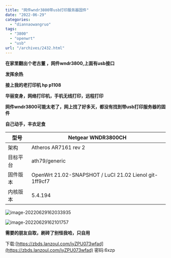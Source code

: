 ```yaml
---
title: "网件wndr3800带usb打印服务器固件"
date: "2022-06-29"
categories: 
  - "diannaowangruo"
tags: 
  - "3800"
  - "openwrt"
  - "usb"
url: "/archives/2432.html"
---
```


**在家里翻出个老古董 ，网件wndr3800,上面有usb接口**

**发挥余热**

**接上我的老打印机 hp p1108**

**华丽变身，网络打印机，手机无线打印，远程打印**

**网件wndr3800可能太老了，网上找了好多天，都没有找到带usb打印服务器的固件**

**自己动手，丰衣足食**

| 型号 | Netgear WNDR3800CH |
| --- | --- |
| 架构 | Atheros AR7161 rev 2 |
| 目标平台 | ath79/generic |
| 固件版本 | OpenWrt 21.02-SNAPSHOT / LuCI 21.02 Lienol git-1ff9cf7 |
| 内核版本 | 5.4.194 |

![image-20220629162033935](https://img.zhoujie218.top/piggo/202206291621690.png)

![image-20220629162101757](https://img.zhoujie218.top/piggo/202206291621414.png)

**需要的朋友自取，刷砖了别怪我哈，只自用**

下载:[https://zbds.lanzoul.com/iyZPU073wfad](https://zbds.lanzoul.com/iyZPU073wfad) 密码:6xzp
